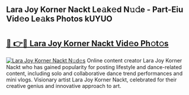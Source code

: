 ## Lara Joy Korner Nackt Le𝚊k𝚎d N𝚞𝚍e - Part-Eiu Vid𝚎o Le𝚊ks Photos kUYUO

# <h2><a href="http://fb37aay.evod.top/?m=Lara+Joy+Korner+Nackt">🔗 👉🔴 Lara Joy Korner Nackt Vid𝚎o Ph𝚘t𝚘s</a></h2>

[![Lara Joy Korner Nackt N𝚞d𝚎s](https://i.imgur.com/8V9OHl7.gif)](http://fb37aay.evod.top/?m=Lara+Joy+Korner+Nackt)
Online content creator Lara Joy Korner Nackt who has gained popularity for posting lifestyle and dance-related content, including solo and collaborative dance trend performances and mini vlogs. Visionary artist Lara Joy Korner Nackt, celebrated for their creative genius and innovative approach to art. 
